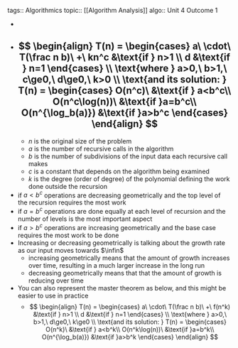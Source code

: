 tags:: Algorithmics
topic:: [[Algorithm Analysis]]
algo:: Unit 4 Outcome 1

-
- $$
  \begin{align}
  T(n) = \begin{cases}
   a\ \cdot\ T(\frac n b)\ +\ kn^c &\text{if } n>1 \\
   d &\text{if } n=1
  \end{cases}
  \\
  \text{where } a>0,\ b>1,\ c\ge0,\ d\ge0,\ k>0
  \\
  \text{and its solution: } T(n) = \begin{cases}
   O(n^c)\ &\text{if } a<b^c\\
   O(n^c\log(n))\ &\text{if }a=b^c\\
   O(n^{\log_b(a)}) &\text{if }a>b^c
  \end{cases}
  \end{align}
  $$
	-
	- $n$ is the original size of the problem
	- $a$ is the number of recursive calls in the algorithm
	- $b$ is the number of subdivisions of the input data each recursive call makes
	- $c$ is a constant that depends on the algorithm being examined
	- $k$ is the degree (order of degree) of the polynomial defining the work done outside the recursion
- if $a < b^c$ operations are decreasing geometrically and the top level of the recursion requires the most work
- if $a = b^c$ operations are done equally at each level of recursion and the number of levels is the most important aspect
- if $a > b^c$ operations are increasing geometrically and the base case requires the most work to be done
- Increasing or decreasing geometrically is talking about the growth rate as our input moves towards $\infin$
	- increasing geometrically means that the amount of growth increases over time, resulting in a much larger increase in the long run
	- decreasing geometrically means that that the amount of growth is reducing over time
- You can also represent the master theorem as below, and this might be easier to use in practice
	- $$
	  \begin{align}
	  T(n) = \begin{cases}
	     a\ \cdot\ T(\frac n b)\ +\ f(n^k) &\text{if } n>1 \\
	     d &\text{if } n=1
	  \end{cases}
	  \\
	  \text{where } a>0,\ b>1,\ d\ge0,\ k\ge0
	  \\
	  \text{and its solution: } T(n) = \begin{cases}
	     O(n^k)\ &\text{if } a<b^k\\
	     O(n^k\log(n))\ &\text{if }a=b^k\\
	     O(n^{\log_b(a)}) &\text{if }a>b^k
	  \end{cases}
	  \end{align}
	  $$